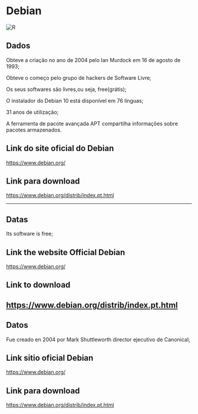 # Debian


![R](https://github.com/user-attachments/assets/ce25a594-de73-4912-938a-353332d177a1)


## Dados

<p>Obteve a criação no ano de 2004 pelo Ian Murdock em 16 de agosto de 1993;</p>
<p>Obteve o começo pelo grupo de hackers de Software Livre;</p>
<p>Os seus softwares são livres,ou seja, free(grátis);</p>
<p>O instalador do Debian 10 está disponível em 76 línguas;</p>
<p> 31 anos de utilização;</p>
<p>A ferramenta de pacote avançada APT compartilha informações sobre pacotes armazenados.</p>

## Link do site oficial do Debian

https://www.debian.org/

## Link para download


https://www.debian.org/distrib/index.pt.html
 
--------------------------------------------------------------------------------------------------------------------------------
##  Datas


<p></p>

<p></p>

<p>Its software is free;</p>

<p></p>

<p></p>

<p></p>

 
## Link the website Official Debian

https://www.debian.org/

 ## Link to download 

https://www.debian.org/distrib/index.pt.html
--------------------------------------------------------------------------------------------------------------------------------

## Datos


<p>Fue creado en 2004 por Mark Shuttleworth director ejecutivo de Canonical;</p>




## Link sitio oficial Debian

https://www.debian.org/


 ## Link para download 
 
https://www.debian.org/distrib/index.pt.html
